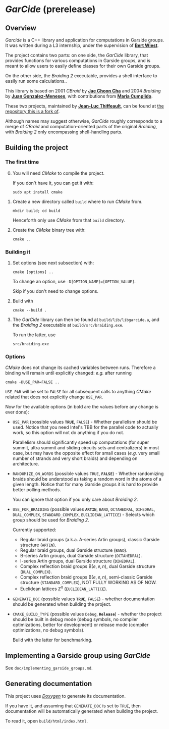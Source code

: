 # _GarCide_ (prerelease)

## Overview

_Garcide_ is a C++ library and application for computations in Garside groups. It was written during a L3 internship, under the supervision of **[Bert Wiest](https://perso.univ-rennes1.fr/bertold.wiest/)**.

The project contains two parts: on one side, the _GarCide_ library, that provides functions for various computations in Garside groups, and is meant to allow users to easily define classes for their own Garside groups.

On the other side, the _Braiding 2_ executable, provides a shell interface to easily run some calculations..

This library is based on 2001 _CBraid_ by **[Jae Choon Cha](http://gt.postech.ac.kr/~jccha/)** and 2004 _Braiding_ by **[Juan Gonzalez-Meneses](http://personal.us.es/meneses/)**, with contributions from **[Maria Cumplido](https://personal.us.es/cumplido/)**.

These two projects, maintained by **[Jean-Luc Thiffeault](http://www.math.wisc.edu/~jeanluc)**, can be found at [the repository this is a fork of](https://github.com/jeanluct/cbraid).

Although names may suggest otherwise, _GarCide_ roughly corresponds to a merge of _CBraid_ and computation-oriented parts of the original _Braiding_, with _Braiding 2_ only encompassing shell-handling parts.

## Building the project

### The first time

0)  You will need _CMake_ to compile the project.

    If you don't have it, you can get it with:

    ```
    sudo apt install cmake
    ```

1)  Create a new directory called `build` where to run _CMake_ from.
    ```
    mkdir build; cd build
    ```
    Henceforth only use _CMake_ from that `build` directory.

2)  Create the _CMake_ binary tree with: 
    ```
    cmake ..
    ```

### Building it

1)  Set options (see next subsection) with:
    ```
    cmake [options] ..
    ```
    To change an option, use `-D[OPTION_NAME]=[OPTION_VALUE]`.

    Skip if you don't need to change options.

2)  Build with
    ```
    cmake --build .
    ```

3)  The _GarCide_ library can then be found at `build/lib/libgarcide.a`, and the _Braiding 2_ executable at `build/src/braiding.exe`.

    To run the latter, use
    ```
    src/braiding.exe
    ```

### Options

_CMake_ does not change its cached variables between runs. Therefore a binding will remain until explicitly changed: _e.g._ after running
```
cmake -DUSE_PAR=FALSE ..
```
`USE_PAR` will be set to `FALSE` for all subsequent calls to anything _CMake_ related that does not explicitly change `USE_PAR`.

Now for the available options (in bold are the values before any change is ever done):

*   `USE_PAR` (possible values __`TRUE`__, `FALSE`) - Whether parallelism should be used. Notice that you need Intel's TBB for the parallel code to actually work, so this option will not do anything if you do not. 

    Parallelism should significantly speed up computations (for super summit, ultra summit and sliding circuits sets and centralizers) in most case, but may have the opposite effect for small cases (_e.g._ very small number of strands and very short braids) and depending on architecture.

*   `RANDOMIZE_ON_WORDS` (possible values `TRUE`, __`FALSE`__) - Whether randomizing braids should be understood as taking a random word in the atoms of a given length. Notice that for many Garside groups it is hard to provide better polling methods.

    You can ignore that option if you only care about _Braiding 2_.

*   `USE_FOR_BRAIDING` (possible values __`ARTIN`__, `BAND`, `OCTAHEDRAL`, `DIHEDRAL`, `DUAL_COMPLEX`, `STANDARD_COMPLEX`, `EUCLIDEAN_LATTICE`) - Selects which group should be used for _Braiding 2_.

    Currently supported: 
    * Regular braid groups (a.k.a. $\mathrm A$-series Artin groups), classic Garside structure (`ARTIN`).
    * Regular braid groups, dual Garside structure (`BAND`).
    * $\mathrm B$-series Artin groups, dual Garside structure (`OCTAHEDRAL`).
    * $\mathrm I$-series Artin groups, dual Garside structure (`DIHEDRAL`).
    * Complex reflection braid groups $\mathrm B(e, e, n)$, dual Garside structure (`DUAL_COMPLEX`).
    * Complex reflection braid groups $\mathrm B(e, e, n)$, semi-classic Garside structure (`STANDARD_COMPLEX`), NOT FULLY WORKING AS OF NOW.
    * Euclidean lattices $\mathbb Z^n$ (`EUCLIDEAN_LATTICE`).

*   `GENERATE_DOC` (possible values __`TRUE`__, `FALSE`) - whether documentation should be generated when building the project.

*   `CMAKE_BUILD_TYPE` (possible values `Debug`, __`Release`__) - whether the project should be built in debug mode (debug symbols, no compiler optimizations, better for development) or release mode (compiler optimizations, no debug symbols).

    Build with the latter for benchmarking.

## Implementing a Garside group using _GarCide_

See `doc/implementing_garside_groups.md`.

## Generating documentation

This project uses _[Doxygen](https://www.doxygen.nl/index.html)_ to generate its documentation.

If you have it, and assuming that `GENERATE_DOC` is set to `TRUE`, then documentation will be automatically generated when building the project.

To read it, open `build/html/index.html`.
